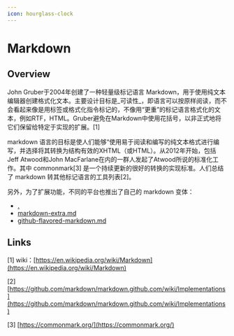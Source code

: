 ```yaml
---
icon: hourglass-clock
---
```


# Markdown

## Overview

John Gruber于2004年创建了一种轻量级标记语言 Markdown，用于使用纯文本编辑器创建格式化文本。主要设计目标是_可读性_，即语言可以按原样阅读，而不会看起来像是用标签或格式化指令标记的，不像用“更重”的标记语言格式化的文本，例如RTF，HTML。Gruber避免在Markdown中使用花括号，以非正式地将它们保留给特定于实现的扩展。\[1]&#x20;

markdown 语言的目标是使人们能够“使用易于阅读和编写的纯文本格式进行编写，并选择将其转换为结构有效的XHTML（或HTML）。从2012年开始，包括Jeff Atwood和John MacFarlane在内的一群人发起了Atwood所说的标准化工作。其中 commonmark\[3] 是一个持续更新的很好的转换的实现标准。人们总结了 markdown 转其他标记语言的工具列表\[2]。

另外，为了扩展功能，不同的平台也推出了自己的 markdown 变体：

* [.](./ "mention")
* [markdown-extra.md](markdown-extra.md "mention")
* [github-flavored-markdown.md](github-flavored-markdown.md "mention")

## Links

\[1] wiki：[https://en.wikipedia.org/wiki/Markdown](https://en.wikipedia.org/wiki/Markdown)

\[2] [https://github.com/markdown/markdown.github.com/wiki/Implementations](https://github.com/markdown/markdown.github.com/wiki/Implementations)

\[3] [https://commonmark.org/](https://commonmark.org/)

